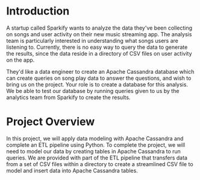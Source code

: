 # Introduction
A startup called Sparkify wants to analyze the data they've been collecting on songs and user activity on their new music streaming app. The analysis team is particularly interested in understanding what songs users are listening to. Currently, there is no easy way to query the data to generate the results, since the data reside in a directory of CSV files on user activity on the app.

They'd like a data engineer to create an Apache Cassandra database which can create queries on song play data to answer the questions, and wish to bring us on the project. Your role is to create a database for this analysis. We be able to test our database by running queries given to us by the analytics team from Sparkify to create the results.

# Project Overview
In this project, we will apply  data modeling with Apache Cassandra and complete an ETL pipeline using Python. To complete the project, we will need to model our data by creating tables in Apache Cassandra to run queries. We are provided with part of the ETL pipeline that transfers data from a set of CSV files within a directory to create a streamlined CSV file to model and insert data into Apache Cassandra tables.

